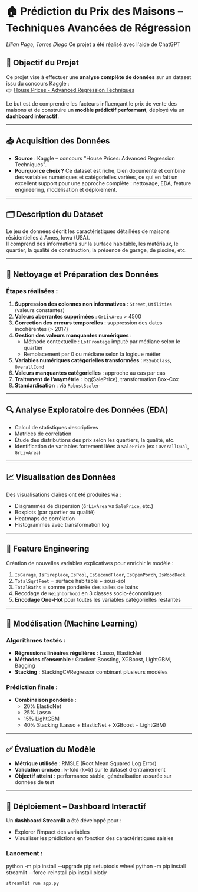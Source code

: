 # 🏠 Prédiction du Prix des Maisons – Techniques Avancées de Régression  
*Lilian Page, Torres Diego*
Ce projet a été réalisé avec l'aide de ChatGPT

## 🎯 Objectif du Projet

Ce projet vise à effectuer une **analyse complète de données** sur un dataset issu du concours Kaggle :  
👉 [House Prices - Advanced Regression Techniques](https://www.kaggle.com/c/house-prices-advanced-regression-techniques)

Le but est de comprendre les facteurs influençant le prix de vente des maisons et de construire un **modèle prédictif performant**, déployé via un **dashboard interactif**.

---

## 📥 Acquisition des Données

- **Source** : Kaggle – concours "House Prices: Advanced Regression Techniques".
- **Pourquoi ce choix ?** Ce dataset est riche, bien documenté et combine des variables numériques et catégorielles variées, ce qui en fait un excellent support pour une approche complète : nettoyage, EDA, feature engineering, modélisation et déploiement.

---

## 🗂 Description du Dataset

Le jeu de données décrit les caractéristiques détaillées de maisons résidentielles à Ames, Iowa (USA).  
Il comprend des informations sur la surface habitable, les matériaux, le quartier, la qualité de construction, la présence de garage, de piscine, etc.

---

## 🧼 Nettoyage et Préparation des Données

### Étapes réalisées :

1. **Suppression des colonnes non informatives** : `Street`, `Utilities` (valeurs constantes)
2. **Valeurs aberrantes supprimées** : `GrLivArea` > 4500
3. **Correction des erreurs temporelles** : suppression des dates incohérentes (> 2017)
4. **Gestion des valeurs manquantes numériques** :
   - Méthode contextuelle : `LotFrontage` imputé par médiane selon le quartier
   - Remplacement par 0 ou médiane selon la logique métier
5. **Variables numériques catégorielles transformées** : `MSSubClass`, `OverallCond`
6. **Valeurs manquantes catégorielles** : approche au cas par cas
7. **Traitement de l’asymétrie** : log(SalePrice), transformation Box-Cox
8. **Standardisation** : via `RobustScaler`

---

## 🔍 Analyse Exploratoire des Données (EDA)

- Calcul de statistiques descriptives
- Matrices de corrélation
- Étude des distributions des prix selon les quartiers, la qualité, etc.
- Identification de variables fortement liées à `SalePrice` (ex : `OverallQual`, `GrLivArea`)

---

## 📈 Visualisation des Données

Des visualisations claires ont été produites via :
- Diagrammes de dispersion (`GrLivArea` vs `SalePrice`, etc.)
- Boxplots (par quartier ou qualité)
- Heatmaps de corrélation
- Histogrammes avec transformation log

---

## 🧠 Feature Engineering

Création de nouvelles variables explicatives pour enrichir le modèle :

1. `IsGarage`, `IsFireplace`, `IsPool`, `IsSecondFloor`, `IsOpenPorch`, `IsWoodDeck`
2. `TotalSqrtFeet` = surface habitable + sous-sol
3. `TotalBaths` = somme pondérée des salles de bains
4. Recodage de `Neighborhood` en 3 classes socio-économiques
5. **Encodage One-Hot** pour toutes les variables catégorielles restantes

---

## 🤖 Modélisation (Machine Learning)

### Algorithmes testés :

- **Régressions linéaires régulières** : Lasso, ElasticNet  
- **Méthodes d’ensemble** : Gradient Boosting, XGBoost, LightGBM, Bagging  
- **Stacking** : StackingCVRegressor combinant plusieurs modèles

### Prédiction finale :

- **Combinaison pondérée** :
  - 20% ElasticNet  
  - 25% Lasso  
  - 15% LightGBM  
  - 40% Stacking (Lasso + ElasticNet + XGBoost + LightGBM)

---

## ✅ Évaluation du Modèle

- **Métrique utilisée** : RMSLE (Root Mean Squared Log Error)
- **Validation croisée** : k-fold (k=5) sur le dataset d’entraînement
- **Objectif atteint** : performance stable, généralisation assurée sur données de test

---

## 🚀 Déploiement – Dashboard Interactif

Un **dashboard Streamlit** a été développé pour :

- Explorer l’impact des variables
- Visualiser les prédictions en fonction des caractéristiques saisies

### Lancement :

python -m pip install --upgrade pip setuptools wheel
python -m pip install streamlit --force-reinstall
pip install plotly


```bash
streamlit run app.py
